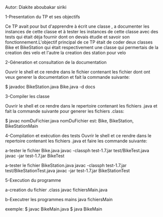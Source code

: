 Autor: Diakite aboubakar siriki

1-Presentation du TP et ses objectifs

Ce TP avait pour but d'apprendre à écrit une classe , a documenter les instances de cette classe et à tester les instances de cette classe avec des tests qui était déja fournir dont on devais étudie et savoir son fonctionnement.L'objectif principal de ce TP était de coder deux classes Bike et BikeStation qui était respectivement une classe qui permertais de la creation des velo et l'autre la creation des station pour velo

2-Géneration et consultation de la documentation

Ouvrir le shell et ce rendre dans le fichier contenant les fichier dont ont veux generer la documentation et fait la commande suivante:

$ javadoc BikeStation.java Bike.java -d docs  


3-Compiler les classe

Ouvrir le shell et ce rendre dans le repertoire contenant les fichiers .java et fait la commande suivante pour generer les fichiers .class:

$ javac nomDuFichier.java
nomDuFichier est: Bike, BikeStation, BikeStationMain


4-Compilation et exécution des tests
Ouvrir le shell et ce rendre dans le repertoire contenant les fichiers .java et faire les commande suivante:
  
  a-tester le fichier Bike.java
	javac -classph test-1.7.jar test/BikeTest.java
	javac -jar test-1.7.jar BikeTest

  a-tester le fichier BikeStation.java
        javac -classph test-1.7.jar test/BikeStationTest.java
        javac -jar test-1.7.jar BikeStationTest

5-Execution du programme

 a-creation du fichier .class
	javac fichiersMain.java

 b-Executrer les programmes mains
	java fichiersMain

exemple:
	$ javac BikeMain.java
        $ java BikeMain	




